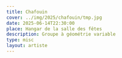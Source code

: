```yaml
---
title: Chafouin
cover: ../img/2025/chafouin/tmp.jpg
date: 2025-06-14T22:30:00
place: Hangar de la salle des fêtes
description: Groupe à géométrie variable
type: misc
layout: artiste
---
```

